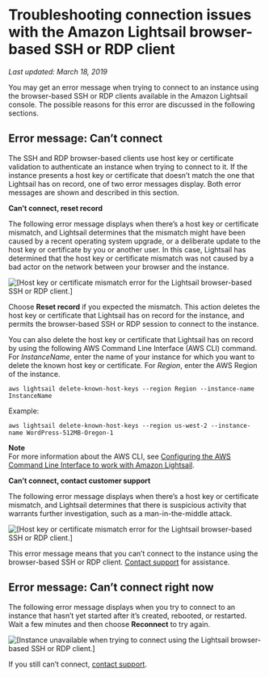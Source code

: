 # Troubleshooting connection issues with the Amazon Lightsail browser\-based SSH or RDP client<a name="amazon-lightsail-troubleshooting-browser-based-ssh-rdp-client-connection"></a>

 *Last updated: March 18, 2019* 

You may get an error message when trying to connect to an instance using the browser\-based SSH or RDP clients available in the Amazon Lightsail console\. The possible reasons for this error are discussed in the following sections\.

## Error message: Can’t connect<a name="error-cant-connect-reset-record"></a>

The SSH and RDP browser\-based clients use host key or certificate validation to authenticate an instance when trying to connect to it\. If the instance presents a host key or certificate that doesn’t match the one that Lightsail has on record, one of two error messages display\. Both error messages are shown and described in this section\.

**Can’t connect, reset record**

The following error message displays when there’s a host key or certificate mismatch, and Lightsail determines that the mismatch might have been caused by a recent operating system upgrade, or a deliberate update to the host key or certificate by you or another user\. In this case, Lightsail has determined that the host key or certificate mismatch was not caused by a bad actor on the network between your browser and the instance\.

![\[Host key or certificate mismatch error for the Lightsail browser-based SSH or RDP client.\]](https://d9yljz1nd5001.cloudfront.net/en_us/c61ab0669fef62b2778d591e8e619b4d/images/amazon-lightsail-browser-ssh-rdp-cant-connect-resest-record.png)

Choose **Reset record** if you expected the mismatch\. This action deletes the host key or certificate that Lightsail has on record for the instance, and permits the browser\-based SSH or RDP session to connect to the instance\.

You can also delete the host key or certificate that Lightsail has on record by using the following AWS Command Line Interface \(AWS CLI\) command\. For *InstanceName*, enter the name of your instance for which you want to delete the known host key or certificate\. For *Region*, enter the AWS Region of the instance\.

```
aws lightsail delete-known-host-keys --region Region --instance-name InstanceName
```

Example:

```
aws lightsail delete-known-host-keys --region us-west-2 --instance-name WordPress-512MB-Oregon-1
```

**Note**  
For more information about the AWS CLI, see [Configuring the AWS Command Line Interface to work with Amazon Lightsail](lightsail-how-to-set-up-and-configure-aws-cli.md)\.

**Can’t connect, contact customer support**

The following error message displays when there’s a host key or certificate mismatch, and Lightsail determines that there is suspicious activity that warrants further investigation, such as a man\-in\-the\-middle attack\.

![\[Host key or certificate mismatch error for the Lightsail browser-based SSH or RDP client.\]](https://d9yljz1nd5001.cloudfront.net/en_us/c61ab0669fef62b2778d591e8e619b4d/images/amazon-lightsail-browser-ssh-rdp-cant-connect.png)

This error message means that you can’t connect to the instance using the browser\-based SSH or RDP client\. [Contact support](https://console.aws.amazon.com/support/home#/) for assistance\.

## Error message: Can’t connect right now<a name="error-cant-connect-right-now"></a>

The following error message displays when you try to connect to an instance that hasn’t yet started after it’s created, rebooted, or restarted\. Wait a few minutes and then choose **Reconnect** to try again\.

![\[Instance unavailable when trying to connect using the Lightsail browser-based SSH or RDP client.\]](https://d9yljz1nd5001.cloudfront.net/en_us/c61ab0669fef62b2778d591e8e619b4d/images/amazon-lightsail-browser-ssh-rdp-cant-connect-right-now.png)

If you still can’t connect, [contact support](https://console.aws.amazon.com/support/home#/)\.